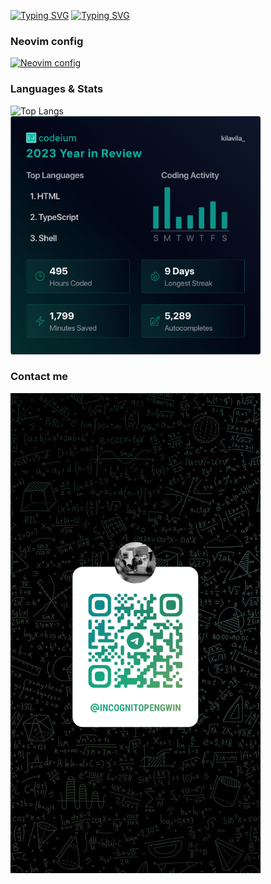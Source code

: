 [![Typing SVG](https://readme-typing-svg.demolab.com?font=Fira+Code&size=32&duration=2000&pause=1000&color=FFFFFF&repeat=false&random=false&width=500&lines=Fullstack+developer)](https://git.io/typing-svg)
[![Typing SVG](https://readme-typing-svg.demolab.com?font=Fira+Code&duration=2000&pause=1000&color=89B4FA&random=false&width=500&lines=Angular;Svelte;HTML;JavaScript;Bash;CSS;TypeScript;Lua;React;Flutter;Dart;React+Native;Git;NestJS;ExpressJS;Redux;SSH;FTP;Linux;Terminal;Vim;SCSS;TailwindCSS;Bootstrap)](https://git.io/typing-svg)

### Neovim config
[![Neovim config](https://github-readme-stats.vercel.app/api/pin/?username=kilavila&repo=nvim&show_owner=true&theme=dracula)](https://github.com/kilavila/nvim)
<br>

### Languages & Stats
![Top Langs](https://github-readme-stats.vercel.app/api/top-langs/?username=kilavila&hide_progress=true&card_width=400&theme=dracula)
<br>
<img src="./img/wrapped2023.png" width="400" />
<br>

### Contact me
<img src="./img/qr-telegram.jpg" width="400" />
